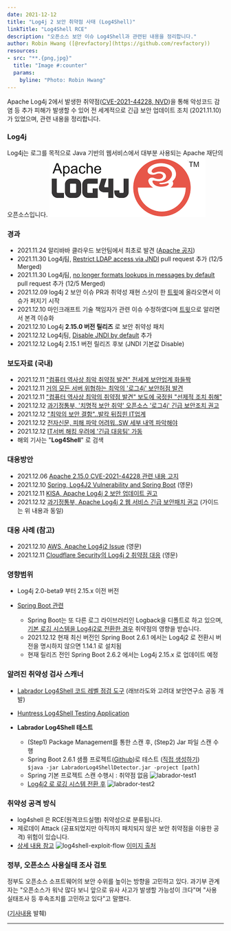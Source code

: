 ```yaml
---
date: 2021-12-12
title: "Log4j 2 보안 취약점 사태 (Log4Shell)"
linkTitle: "Log4Shell RCE"
description: "오픈소스 보안 이슈 Log4Shell과 관련된 내용을 정리합니다."
author: Robin Hwang ([@revfactory](https://github.com/revfactory))
resources:
- src: "**.{png,jpg}"
  title: "Image #:counter"
  params:
    byline: "Photo: Robin Hwang"
---
```


Apache Log4j 2에서 발생한 취약점([CVE-2021-44228, NVD](https://cve.mitre.org/cgi-bin/cvename.cgi?name=CVE-2021-44228))을 통해 악성코드 감염 등 추가 피해가 발생할 수 있어 전 세계적으로 긴급 보안 업데이트 조치 (2021.11.10)가 있었으며, 관련 내용을 정리합니다.  

### Log4j
Log4j는 로그를 목적으로 Java 기반의 웹서비스에서 대부분 사용되는 Apache 재단의 오픈소스입니다.
![log4j-logo](log4j.png)


### 경과
- 2021.11.24 알리바바 클라우드 보안팀에서 최초로 발견 ([Apache 공지](https://logging.apache.org/log4j/2.x/security.html))
- 2021.11.30 Log4j팀, [Restrict LDAP access via JNDI](https://github.com/apache/logging-log4j2/pull/608) pull request 추가 (12/5 Merged)
- 2021.11.30 Log4j팀, [no longer formats lookups in messages by default](https://github.com/apache/logging-log4j2/pull/607) pull request 추가 (12/5 Merged)
- 2021.12.09 log4j 2 보안 이슈 PR과 취약성 재현 스샷이 한 [트윗](https://twitter.com/P0rZ9/status/1468949890571337731)에 올라오면서 이슈가 퍼지기 시작
- 2021.12.10 마인크래프트 기술 책임자가 관련 이슈 수정하였다며 [트윗](https://twitter.com/slicedlime/status/1469150993527017483)으로 알리면서 본격 이슈화
- 2021.12.10 Log4j **2.15.0 버전 릴리즈** 로 보안 취약성 패치
- 2021.12.12 Log4j팀, [Disable JNDI by default](https://github.com/apache/logging-log4j2/commit/44569090f1cf1e92c711fb96dfd18cd7dccc72ea) 추가
- 2021.12.12 Log4j 2.15.1 버전 릴리즈 후보 (JNDI 기본값 Disable)

### 보도자료 (국내)
- 2021.12.11 ["컴퓨터 역사상 최악 취약점 발견" 전세계 보안업계 화들짝](https://www.yna.co.kr/view/AKR20211211035951009?section=popup/print)
- 2021.12.11 [거의 모든 서버 위협하는 최악의 '로그4j' 보안허점 발견](https://news.naver.com/main/tool/print.naver?oid=092&aid=0002241848)
- 2021.12.11 ["컴퓨터 역사상 최악의 취약점 발견" 보도에 국정원 "선제적 조치 취해"](https://news.naver.com/main/tool/print.naver?oid=421&aid=0005778626)
- 2021.12.12 [과기정통부, '치명적 보안 취약' 오픈소스 '로그4j' 긴급 보안조치 권고](https://v.kakao.com/v/20211212103345131)
- 2021.12.12 ["최악의 보안 결함"..발칵 뒤집힌 IT업계](https://v.kakao.com/v/20211212180303915)
- 2021.12.12 [전자신문, 피해 파악 어려워..SW 세부 내역 파악해야](https://v.kakao.com/v/20211212184805464)
- 2021.12.12 [IT서버 해킹 우려에 '긴급 대응팀' 가동](https://v.kakao.com/v/20211212193223921)
- 해외 기사는 "**Log4Shell**" 로 검색

### 대응방안
- 2021.12.06 [Apache 2.15.0 CVE-2021-44228 관련 내용 고지](https://logging.apache.org/log4j/2.x/)
- 2021.12.10 [Spring, Log4J2 Vulnerability and Spring Boot](https://spring.io/blog/2021/12/10/log4j2-vulnerability-and-spring-boot) (영문)
- 2021.12.11 [KISA, Apache Log4j 2 보안 업데이트 권고](https://www.krcert.or.kr/data/secNoticeView.do?bulletin_writing_sequence=36389)
- 2021.12.12 [과기정통부, Apache Log4j 2 웹 서비스 긴급 보안패치 권고](https://www.korea.kr/news/pressReleaseView.do?newsId=156485848) (가이드는 위 내용과 동일)


### 대응 사례 (참고)
- 2021.12.10 [AWS, Apache Log4j2 Issue](https://aws.amazon.com/ko/security/security-bulletins/AWS-2021-005) (영문)
- 2021.12.11 [Cloudflare Security의 Log4j 2 취약점 대응](https://blog.cloudflare.com/how-cloudflare-security-responded-to-log4j2-vulnerability/) (영문)


### 영향범위
- Log4j 2.0-beta9 부터 2.15.x 이전 버전

- [Spring Boot 관련](https://spring.io/blog/2021/12/10/log4j2-vulnerability-and-spring-boot)
  - Spring Boot는 또 다른 로그 라이브러리인 Logback을 디폴트로 하고 있으며,  
    [기본 로깅 시스템을 Log4j2로 전환한 경우](https://docs.spring.io/spring-boot/docs/current/reference/html/howto.html#howto.logging.log4j) 취약점의 영향을 받습니다.
  - 2021.12.12 현재 최신 버전인 Spring Boot 2.6.1 에서는 Log4j2 로 전환시 버전을
  명시하지 않으면 1.14.1 로 설치됨
  - 현재 릴리즈 전인 Spring Boot 2.6.2 에서는 Log4j 2.15.x 로 업데이트 예정


### 알려진 취약성 검사 스캐너
- [Labrador Log4Shell 코드 레벨 점검 도구](https://labrador.iotcube.com/) (래브라도와 고려대 보안연구소 공동 개발)
- [Huntress Log4Shell Testing Application](https://github.com/huntresslabs/log4shell-tester)

- **Labrador Log4Shell 테스트**
  - (Step1) Package Management를 통한 스캔 후, (Step2) Jar 파일 스캔 수행
  - Spring Boot 2.6.1 샘플 프로젝트([Github](https://github.com/revfactory/log4j-vulnerability-test))로 테스트 ([직접 생성하기](https://start.spring.io/#!type=maven-project&language=java&platformVersion=2.6.1&packaging=jar&jvmVersion=11&groupId=com.kakao.opensource&artifactId=log4j-vulnerability-test&name=log4j-vulnerability-test&description=Demo%20project%20for%20Spring%20Boot&packageName=com.kakao.opensource.log4j-vulnerability-test&dependencies=web))  
  ```$java -jar LabradorLog4ShellDetector.jar -project [path]```
  - Spring 기본 프로젝트 스캔 수행시 : 취약점 없음
    ![labrador-test1](labrador-test1.png)
  - [Log4j2 로 로깅 시스템 전환 후](https://docs.spring.io/spring-boot/docs/current/reference/html/howto.html#howto.logging.log4j)
    ![labrador-test2](labrador-test2.png)


### 취약성 공격 방식
- log4shell 은 RCE(원격코드실행) 취약성으로 분류됩니다.
- 제로데이 Attack (공표되었지만 아직까지 패치되지 않은 보안 취약점을 이용한 공격) 위험이 있습니다.
- [상세 내용 참고](https://www.hahwul.com/2021/12/11/log4shell-internet-is-on-fire/)
  ![log4shell-exploit-flow](log4shell-exploit-flow.png)
  [이미지 출처](https://www.hahwul.com/2021/12/11/log4shell-internet-is-on-fire/)


### 정부, 오픈소스 사용실태 조사 검토
정부도 오픈소스 소프트웨어의 보안 수위를 높이는 방향을 고민하고 있다. 과기부 관계자는 "오픈소스가 워낙 많다 보니 앞으로 유사 사고가 발생할 가능성이 크다"며 "사용 실태조사 등 후속조치를 고민하고 있다"고 말했다.

([기사내용](https://v.kakao.com/v/20211212233003588) 발췌)

---------

